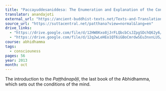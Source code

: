 ```yaml
---
title: "Paccayuddesaniddesa: The Enumeration and Explanation of the Conditions"
translator: anandajoti
external_url: "https://ancient-buddhist-texts.net/Texts-and-Translations/Short-Pieces/Paccayuddesaniddesa.htm"
source_url: "https://suttacentral.net/patthana?view=normal&lang=en"
drive_links:
  - "https://drive.google.com/file/d/12HW8Kxo8jJrFLQbcbCsJZpgSDchQ62y6/view?usp=sharing"
  - "https://drive.google.com/file/d/12q2wLeHEo1QT6iGBoCmrdwSEu3nxnLUS/view?usp=drivesdk"
course: abhidhamma
tags:
  - consciouness
pages: 56
year: 2013
month: oct
---
```


The introduction to the _Paṭṭhānapāḷi_,  the last book of the Abhidhamma, which sets out the conditions of the mind.

